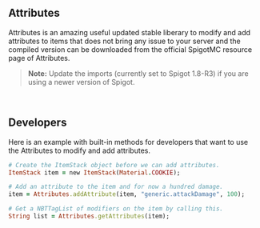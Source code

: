 ## Attributes
Attributes is an amazing useful updated stable liberary to modify and add attributes to items that does not bring any issue to your server and the compiled version can be downloaded from the official SpigotMC resource page of Attributes.
> **Note:**  Update the imports (currently set to Spigot 1.8-R3) if you are using a newer version of Spigot.
</br>
 
## Developers
Here is an example with built-in methods for developers that want to use the Attributes to modify and add attributes.
```ruby
# Create the ItemStack object before we can add attributes.
ItemStack item = new ItemStack(Material.COOKIE);

# Add an attribute to the item and for now a hundred damage.
item = Attributes.addAttribute(item, "generic.attackDamage", 100);

# Get a NBTTagList of modifiers on the item by calling this.
String list = Attributes.getAttributes(item);
```

